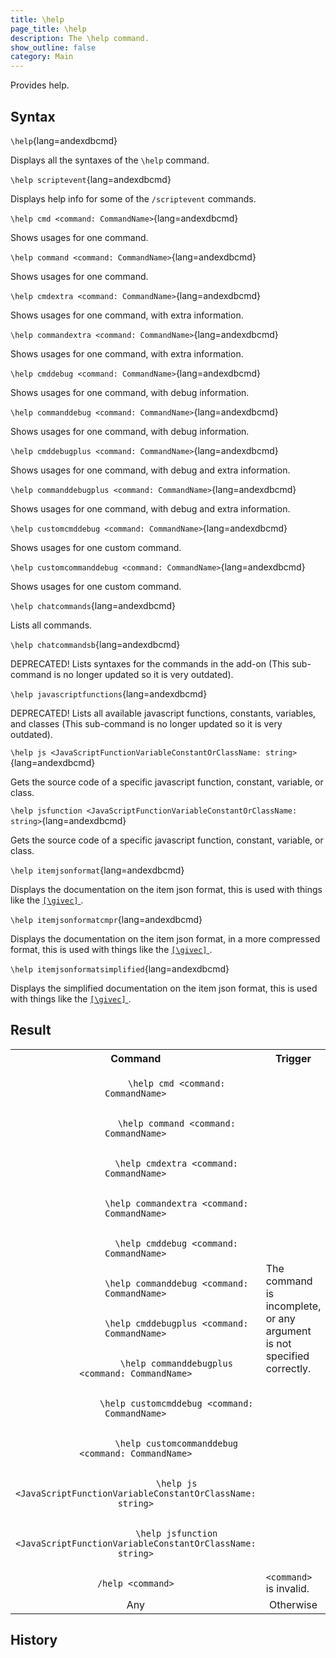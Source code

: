 ```yaml
---
title: \help
page_title: \help
description: The \help command.
show_outline: false
category: Main
---
```


Provides help.

<CommandDetailsTable
    name="\help"
    :categories="[
        'misc'
    ]"
    :requiredTags="[]"
    ultraSecurityModeSecurityLevel="everyone"
    version="33.5.2"
    :undoSupported="-1"
    :functional="true"
    :deprecated="false"
/>

## Syntax

`\help`{lang=andexdbcmd}

<indent>Displays all the syntaxes of the `\help` command.</indent>

`\help scriptevent`{lang=andexdbcmd}

<indent>Displays help info for some of the `/scriptevent` commands.</indent>

`\help cmd <command: CommandName>`{lang=andexdbcmd}

<indent>Shows usages for one command.</indent>

`\help command <command: CommandName>`{lang=andexdbcmd}

<indent>Shows usages for one command.</indent>

`\help cmdextra <command: CommandName>`{lang=andexdbcmd}

<indent>Shows usages for one command, with extra information.</indent>

`\help commandextra <command: CommandName>`{lang=andexdbcmd}

<indent>Shows usages for one command, with extra information.</indent>

`\help cmddebug <command: CommandName>`{lang=andexdbcmd}

<indent>Shows usages for one command, with debug information.</indent>

`\help commanddebug <command: CommandName>`{lang=andexdbcmd}

<indent>Shows usages for one command, with debug information.</indent>

`\help cmddebugplus <command: CommandName>`{lang=andexdbcmd}

<indent>Shows usages for one command, with debug and extra information.</indent>

`\help commanddebugplus <command: CommandName>`{lang=andexdbcmd}

<indent>Shows usages for one command, with debug and extra information.</indent>

`\help customcmddebug <command: CommandName>`{lang=andexdbcmd}

<indent>Shows usages for one custom command.</indent>

`\help customcommanddebug <command: CommandName>`{lang=andexdbcmd}

<indent>Shows usages for one custom command.</indent>

`\help chatcommands`{lang=andexdbcmd}

<indent>Lists all commands.</indent>

`\help chatcommandsb`{lang=andexdbcmd}

<indent>
    DEPRECATED! Lists syntaxes for the commands in the add-on (This sub-command is no longer updated
    so it is very outdated).
</indent>

`\help javascriptfunctions`{lang=andexdbcmd}

<indent>
    DEPRECATED! Lists all available javascript functions, constants, variables, and classes (This
    sub-command is no longer updated so it is very outdated).
</indent>

`\help js <JavaScriptFunctionVariableConstantOrClassName: string>`{lang=andexdbcmd}

<indent>
    Gets the source code of a specific javascript function, constant, variable, or class.
</indent>

`\help jsfunction <JavaScriptFunctionVariableConstantOrClassName: string>`{lang=andexdbcmd}

<indent>
    Gets the source code of a specific javascript function, constant, variable, or class.
</indent>

`\help itemjsonformat`{lang=andexdbcmd}

<indent>
    Displays the documentation on the item json format, this is used with things like the
    <a href="./-givec">
        <code>[\givec]</code>
    </a>
    .
</indent>

`\help itemjsonformatcmpr`{lang=andexdbcmd}

<indent>
    Displays the documentation on the item json format, in a more compressed format, this is used
    with things like the
    <a href="./-givec">
        <code>[\givec]</code>
    </a>
    .
</indent>

`\help itemjsonformatsimplified`{lang=andexdbcmd}

<indent>
    Displays the simplified documentation on the item json format, this is used with things like the
    <a href="./-givec">
        <code>[\givec]</code>
    </a>
    .
</indent>

## Result

<table class="wikitable" data-description="command results">
    <tbody>
        <tr>
            <th>Command</th>
            <th>Trigger</th>
            <th>Result</th>
        </tr>
        <tr>
            <td align="center" rowspan="1">
                <code lang="andexdbcmd">
                \help cmd &lt;command: CommandName&gt;
                <br>
                \help command &lt;command: CommandName&gt;
                <br>
                \help cmdextra &lt;command: CommandName&gt;
                <br>
                \help commandextra &lt;command: CommandName&gt;
                <br>
                \help cmddebug &lt;command: CommandName&gt;
                <br>
                \help commanddebug &lt;command: CommandName&gt;
                <br>
                \help cmddebugplus &lt;command: CommandName&gt;
                <br>
                \help commanddebugplus &lt;command: CommandName&gt;
                <br>
                \help customcmddebug &lt;command: CommandName&gt;
                <br>
                \help customcommanddebug &lt;command: CommandName&gt;
                <br>
                \help js &lt;JavaScriptFunctionVariableConstantOrClassName: string&gt;
                <br>
                \help jsfunction &lt;JavaScriptFunctionVariableConstantOrClassName: string&gt;
                </code>
            </td>
            <td>
                The command is incomplete, or any argument is not specified correctly.
            </td>
            <td align="center" rowspan="1" class="tc-unknown"> Unparseable</td>
        </tr>
        <tr>
            <td align="center" rowspan="1">
                <code>/help &lt;command&gt;</code>
            </td>
            <td>
                <code>&lt;command&gt;</code> is invalid.
            </td>
            <td align="center" rowspan="1" class="tc-no"> Failed</td>
        </tr>
        <tr>
            <td align="center" rowspan="1">Any</td><td align="center" class="tc-yes">Otherwise</td>
            <td align="center" class="tc-yes" colspan="2">Successful</td>
        </tr>
    </tbody>

</table>

## History
